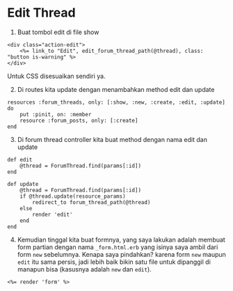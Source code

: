 # Edit Thread

1. Buat tombol edit di file show

```
<div class="action-edit">
    <%= link_to "Edit", edit_forum_thread_path(@thread), class: "button is-warning" %>
</div>
```

Untuk CSS disesuaikan sendiri ya.

2. Di routes kita update dengan menambahkan method edit dan update

```
resources :forum_threads, only: [:show, :new, :create, :edit, :update] do
    put :pinit, on: :member
    resource :forum_posts, only: [:create]
end
```

3. Di forum thread controller kita buat method dengan nama edit dan update

```
def edit
    @thread = ForumThread.find(params[:id])
end

def update
    @thread = ForumThread.find(params[:id])
    if @thread.update(resource_params)
        redirect_to forum_thread_path(@thread)
    else
        render 'edit'
    end
end
```

4. Kemudian tinggal kita buat formnya, yang saya lakukan adalah membuat form partian dengan nama `_form.html.erb` yang isinya saya ambil dari form `new` sebelumnya. Kenapa saya pindahkan? karena form `new` maupun `edit` itu sama persis, jadi lebih baik bikin satu file untuk dipanggil di manapun bisa (kasusnya adalah `new` dan `edit`).

```
<%= render 'form' %>
```
